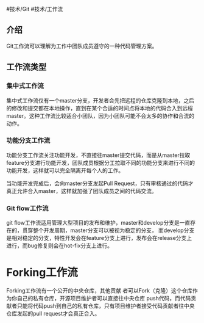 #技术/Git #技术/工作流

## 介绍

Git工作流可以理解为工作中团队成员遵守的一种代码管理方案。

## 工作流类型

### 集中式工作流

集中式工作流仅有一个master分支，开发者会先把远程的仓库克隆到本地，之后的修改和提交都在本地操作，直到在某个合适的时间点将本地的代码合入到远程master。这种工作流比较适合小团队，因为小团队可能不会太多的协作和合流的动作。

### 功能分支工作流

功能分支工作流关注功能开发，不直接往master提交代码，而是从master拉取feature分支进行功能开发，团队成员根据分工拉取不同的功能分支来进行不同的功能开发，这样就可以完全隔离开每个人的工作。

当功能开发完成后，会向master分支发起Pull Request，只有审核通过的代码才真正允许合入master，这样就加强了团队成员之间的代码交流。
### Git flow工作流

git flow工作流适用管理大型项目的发布和维护，master和develop分支是一直存在的，贯穿整个开发周期，master分支可以被视为稳定的分支， 而develop分支是相对稳定的分支，特性开发会在feature分支上进行，发布会在release分支上 进行，而bug修复则会在hot-fix分支上进行。
# Forking工作流

Forking工作流有一个公开的中央仓库，其他贡献 者可以Fork（克隆）这个仓库作为你自己的私有仓库，开源项目维护者可以直接往中央仓库 push代码，而代码贡献者只能将代码push到自己的私有仓库，只有项目维护者接受代码贡献者往中央仓库发起的pull request才会真正合入。
